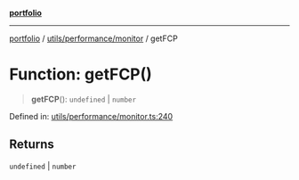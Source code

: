 [**portfolio**](../../../../README.md)

***

[portfolio](../../../../modules.md) / [utils/performance/monitor](../README.md) / getFCP

# Function: getFCP()

> **getFCP**(): `undefined` \| `number`

Defined in: [utils/performance/monitor.ts:240](https://github.com/tnorlund/Portfolio/blob/4e0c45627749364792348ff911c30399d3759e0e/portfolio/utils/performance/monitor.ts#L240)

## Returns

`undefined` \| `number`
